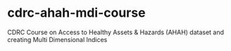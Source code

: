 # cdrc-ahah-mdi-course
CDRC Course on Access to Healthy Assets &amp; Hazards (AHAH) dataset and creating Multi Dimensional Indices
